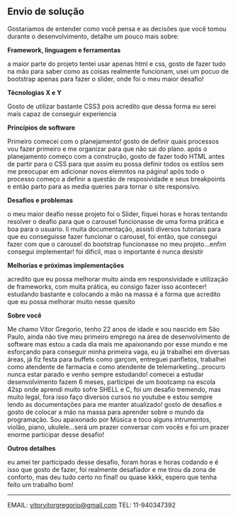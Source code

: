## Envio de solução

Gostariamos de entender como você pensa e as decisões que você tomou durante o desenvolvimento, detalhe um pouco mais sobre:

**Framework, linguagem e ferramentas**

a maior parte do projeto tentei usar apenas html e css, gosto de fazer tudo na mão para saber como as coisas realmente funcionam, usei um pocuo de bootstrap apenas para fazer o slider, onde foi o meu maior desafio!

**Técnologias X e Y**

Gosto de utilizar bastante CSS3 pois acredito que dessa forma eu serei mais capaz de conseguir experiencia

**Princípios de software**

Primeiro comecei com o planejamento! gosto de definir quais processos vou fazer primeiro e me organizar para que não sai do plano.
após o planejamento começo com a construção, gosto de fazer todo HTML antes de partir para o CSS para que assim eu possa definir todos os estilos sem me preocupar em adicionar novos elemntos na página! após todo o processo começo a definir a questão de resposividade e seus breakpoints e então parto para as media queries para tornar o site responsivo.

**Desafios e problemas**

o meu maior deafio nesse projeto foi o Slider, fiquei horas e horas tentando resolver o deafio para que o carousel funcionasse de uma forma prática e boa para o usuario. li muita documentação, assisti diversos tutoriais para que eu conseguisse fazer funcionar o carousel, foi então, que consegui fazer com que o carousel do bootstrap funcionasse no meu projeto...enfim consegui implementar! foi dificil, mas o importante é nunca desistir 

**Melhorias e próximas implementações**

acredito que eu possa melhorar muito ainda em responsividade e utilização de frameworks, com muita prática, eu consigo fazer isso acontecer! estudando bastante e colocando a mão na massa é a forma que acredito que eu possa melhorar muito nesse quesito

**Sobre você**

Me chamo Vitor Gregorio, tenho 22 anos de idade e sou nascido em São Paulo, ainda não tive meu primeiro emprego na área de desenvolvimento de software mas estou a cada dia mais me apaixonando por esse mundo e me esforçando para conseguir minha primeira vaga, eu já trabalhei em diversas áreas, já fiz festa para buffets como garçom, entreguei panfletos, trabalhei como atendente de farmacia e como atendente de telemarketing...procuro nunca estar parado e venho sempre estudando! comecei a estudar desenvolvimento fazem 6 meses, participei de um bootcamp na escola 42sp onde aprendi muito sofre SHELL e C, foi um desafio tremendo, mas muito legal, fora isso faço diversos cursos no youtube e estou sempre lendo as documentações para me manter atualizado! gosto de desafios e gosto de colocar a mão na massa para aprender sobre o mundo da programação. Sou apaixonado por Música e toco alguns intrumentos, violão, piano, ukulele...será um prazer conversar com vocês e foi um prazer enorme participar desse desafio!

**Outros detalhes**

eu amei ter participado desse desafio, foram horas e horas codando e é isso que gosto de fazer, foi realmente desafiador e me tirou da zona de conforto, mas deu tudo certo no final! ou quase kkkk, espero que tenha feito um trabalho bom!


---

EMAIL: vitorvitorgregorio@gmail.com 
TEL: 11-940347392




